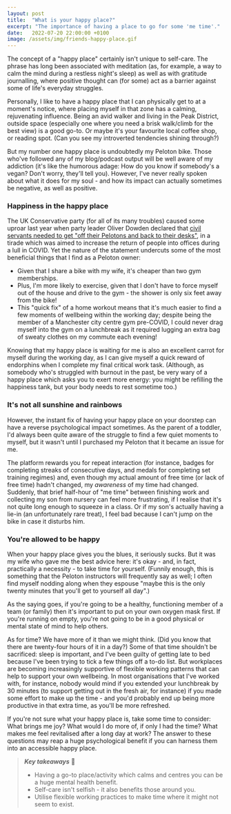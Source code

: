 ```yaml
---
layout: post
title:  "What is your happy place?"
excerpt: "The importance of having a place to go for some 'me time'."
date:   2022-07-20 22:00:00 +0100
image: /assets/img/friends-happy-place.gif
---
```


The concept of a "happy place" certainly isn't unique to self-care. The phrase has long been associated with meditation (as, for example, a way to calm the mind during a restless night's sleep) as well as with gratitude journalling, where positive thought can (for some) act as a barrier against some of life's everyday struggles.

Personally, I like to have a happy place that I can physically get to at a moment's notice, where placing myself in that zone has a calming, rejuvenating influence. Being an avid walker and living in the Peak District, outside space (especially one where you need a brisk walk/climb for the best view) is a good go-to. Or maybe it's your favourite local coffee shop, or reading spot. (Can you see my introverted tendencies shining through?)

But my number one happy place is undoubtedly my Peloton bike. Those who've followed any of my blog/podcast output will be well aware of my addiction (it's like the humorous adage: How do you know if somebody's a vegan? Don't worry, they'll tell you). However, I've never really spoken about what it does for my soul - and how its impact can actually sometimes be negative, as well as positive.

### Happiness in the happy place

The UK Conservative party (for all of its many troubles) caused some uproar last year when party leader Oliver Dowden declared that [civil servants needed to get "off their Pelotons and back to their desks"](https://www.bbc.co.uk/news/uk-politics-58804607), in a tirade which was aimed to increase the return of people into offices during a lull in COVID. Yet the nature of the statement undercuts some of the most beneficial things that I find as a Peloton owner:

* Given that I share a bike with my wife, it's cheaper than two gym memberships.
* Plus, I'm more likely to exercise, given that I don't have to force myself out of the house and drive to the gym - the shower is only six feet away from the bike!
* This "quick fix" of a home workout means that it's much easier to find a few moments of wellbeing within the working day; despite being the member of a Manchester city centre gym pre-COVID, I could never drag myself into the gym on a lunchbreak as it required lugging an extra bag of sweaty clothes on my commute each evening!

Knowing that my happy place is waiting for me is also an excellent carrot for myself during the working day, as I can give myself a quick reward of endorphins when I complete my final critical work task. (Although, as somebody who's struggled with burnout in the past, be very wary of a happy place which asks you to exert more energy: you might be refilling the happiness tank, but your body needs to rest sometime too.)

### It's not all sunshine and rainbows

However, the instant fix of having your happy place on your doorstep can have a reverse psychological impact sometimes. As the parent of a toddler, I'd always been quite aware of the struggle to find a few quiet moments to myself, but it wasn't until I purchased my Peloton that it became an issue for me. 

The platform rewards you for repeat interaction (for instance, badges for completing streaks of consecutive days, and medals for completing set training regimes) and, even though my actual amount of free time (or lack of free time) hadn't changed, my _awareness_ of my time had changed. Suddenly, that brief half-hour of "me time" between finishing work and collecting my son from nursery can feel more frustrating, if I realise that it's not quite long enough to squeeze in a class. Or if my son's actually having a lie-in (an unfortunately rare treat), I feel bad because I can't jump on the bike in case it disturbs him.

### You're allowed to be happy

When your happy place gives you the blues, it seriously sucks. But it was my wife who gave me the best advice here: it's okay - and, in fact, practically a necessity - to take time for yourself. (Funnily enough, this is something that the Peloton instructors will frequently say as well; I often find myself nodding along when they espouse "maybe this is the only twenty minutes that you'll get to yourself all day".)

As the saying goes, if you're going to be a healthy, functioning member of a team (or family) then it's important to put on your own oxygen mask first. If you're running on empty, you're not going to be in a good physical or mental state of mind to help others.

As for time? We have more of it than we might think. (Did you know that there are twenty-four hours of it in a day?) Some of that time shouldn't be sacrificed: sleep is important, and I've been guilty of getting late to bed because I've been trying to tick a few things off a to-do list. But workplaces are becoming increasingly supportive of flexible working patterns that can help to support your own wellbeing. In most organisations that I've worked with, for instance, nobody would mind if you extended your lunchbreak by 30 minutes (to support getting out in the fresh air, for instance) if you made some effort to make up the time - and you'd probably end up being more productive in that extra time, as you'll be more refreshed.

If you're not sure what your happy place is, take some time to consider: What brings me joy? What would I do more of, if only I had the time? What makes me feel revitalised after a long day at work? The answer to these questions may reap a huge psychological benefit if you can harness them into an accessible happy place.

> **_Key takeaways_** 📝  
> * Having a go-to place/activity which calms and centres you can be a huge mental health benefit.
> * Self-care isn't selfish - it also benefits those around you.
> * Utilise flexible working practices to make time where it might not seem to exist.